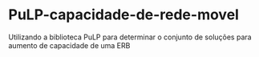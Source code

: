 # PuLP-capacidade-de-rede-movel
Utilizando a biblioteca PuLP para determinar o conjunto de soluções para aumento de capacidade de uma ERB
